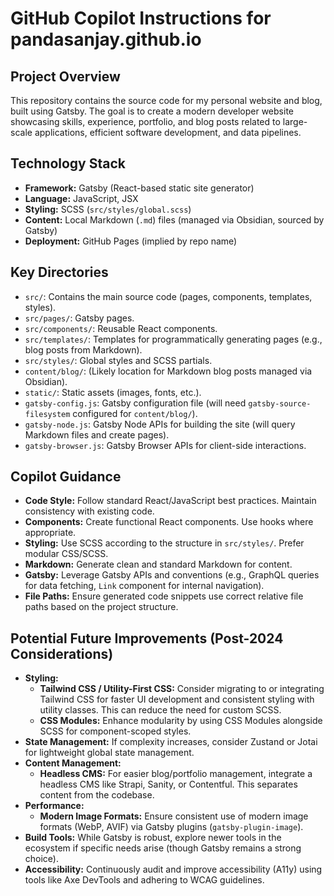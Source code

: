 # GitHub Copilot Instructions for pandasanjay.github.io

## Project Overview

This repository contains the source code for my personal website and blog, built using Gatsby. The goal is to create a modern developer website showcasing skills, experience, portfolio, and blog posts related to large-scale applications, efficient software development, and data pipelines.

## Technology Stack

*   **Framework:** Gatsby (React-based static site generator)
*   **Language:** JavaScript, JSX
*   **Styling:** SCSS (`src/styles/global.scss`)
*   **Content:** Local Markdown (`.md`) files (managed via Obsidian, sourced by Gatsby)
*   **Deployment:** GitHub Pages (implied by repo name)

## Key Directories

*   `src/`: Contains the main source code (pages, components, templates, styles).
*   `src/pages/`: Gatsby pages.
*   `src/components/`: Reusable React components.
*   `src/templates/`: Templates for programmatically generating pages (e.g., blog posts from Markdown).
*   `src/styles/`: Global styles and SCSS partials.
*   `content/blog/`: (Likely location for Markdown blog posts managed via Obsidian).
*   `static/`: Static assets (images, fonts, etc.).
*   `gatsby-config.js`: Gatsby configuration file (will need `gatsby-source-filesystem` configured for `content/blog/`).
*   `gatsby-node.js`: Gatsby Node APIs for building the site (will query Markdown files and create pages).
*   `gatsby-browser.js`: Gatsby Browser APIs for client-side interactions.

## Copilot Guidance

*   **Code Style:** Follow standard React/JavaScript best practices. Maintain consistency with existing code.
*   **Components:** Create functional React components. Use hooks where appropriate.
*   **Styling:** Use SCSS according to the structure in `src/styles/`. Prefer modular CSS/SCSS.
*   **Markdown:** Generate clean and standard Markdown for content.
*   **Gatsby:** Leverage Gatsby APIs and conventions (e.g., GraphQL queries for data fetching, `Link` component for internal navigation).
*   **File Paths:** Ensure generated code snippets use correct relative file paths based on the project structure.

## Potential Future Improvements (Post-2024 Considerations)

*   **Styling:**
    *   **Tailwind CSS / Utility-First CSS:** Consider migrating to or integrating Tailwind CSS for faster UI development and consistent styling with utility classes. This can reduce the need for custom SCSS.
    *   **CSS Modules:** Enhance modularity by using CSS Modules alongside SCSS for component-scoped styles.
*   **State Management:** If complexity increases, consider Zustand or Jotai for lightweight global state management.
*   **Content Management:**
    *   **Headless CMS:** For easier blog/portfolio management, integrate a headless CMS like Strapi, Sanity, or Contentful. This separates content from the codebase.
*   **Performance:**
    *   **Modern Image Formats:** Ensure consistent use of modern image formats (WebP, AVIF) via Gatsby plugins (`gatsby-plugin-image`).
*   **Build Tools:** While Gatsby is robust, explore newer tools in the ecosystem if specific needs arise (though Gatsby remains a strong choice).
*   **Accessibility:** Continuously audit and improve accessibility (A11y) using tools like Axe DevTools and adhering to WCAG guidelines.
